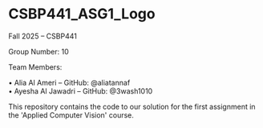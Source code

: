 # CSBP441_ASG1_Logo

Fall 2025 – CSBP441

Group Number: 10

Team Members:

• Alia Al Ameri – GitHub: @aliatannaf  
• Ayesha Al Jawadri – GitHub: @3wash1010

This repository contains the code to our solution for the first assignment in the 'Applied Computer Vision' course. 
